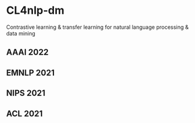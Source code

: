 # CL4nlp-dm
Contrastive learning &amp; transfer learning  for natural language processing &amp; data mining


## AAAI 2022

## EMNLP 2021

## NIPS 2021

## ACL 2021



